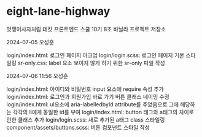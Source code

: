 # eight-lane-highway

멋쟁이사자처럼 테킷 프론트엔드 스쿨 10기 8조 바닐라 프로젝트 저장소

2024-07-05 오성훈

login/index.html: 로그인 페이지 마크업
login/login.scss: 로그인 페이지 기본 스타일링
sr-only.css: label 요소 보이지 않게 하기 위한 sr-only 파일 작성

2024-07-06 11:56 오성훈

login/index.html: 아이디와 비밀번호 input 요소에 require 속성 추가
login/index.html: 로그인과 회원가입 바로 가기 버튼 클래스 네이밍 수정
login/index.html: ul요소에 aria-labelledbyId attribute를 주었음으로 그에 해당하는 각각의 li에게 동일한 id를 부여
login/index.html: button 태그와 a태그의 차이로 인한 클래스 추가
login/login.scss: 새로 추가된 a태그 class 스타일링
component/assets/buttons.scss: 버튼 컴포넌트 스타일 작성
